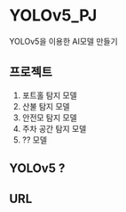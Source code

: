 # YOLOv5_PJ
YOLOv5을 이용한 AI모델 만들기
## 프로젝트 
1. 포트홀 탐지 모델
2. 산불 탐지 모델
3. 안전모 탐지 모델
4. 주차 공간 탐지 모델
5. ?? 모델

## YOLOv5 ?


## 







## URL

